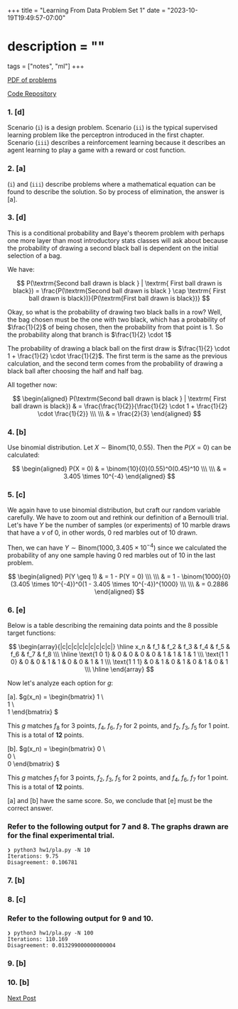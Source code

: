 +++
title = "Learning From Data Problem Set 1"
date = "2023-10-19T19:49:57-07:00"
# description = ""

tags = ["notes", "ml"]
+++


[PDF of problems](https://work.caltech.edu/homework/hw1.pdf)

[Code Repository](https://github.com/lienzhuzhu/lfd)


<h3>
1. [d]
</h3>

Scenario $(\texttt{i})$ is a design problem. Scenario $(\texttt{ii})$ is the typical supervised learning problem like the perceptron introduced in the first chapter. Scenario $(\texttt{iii})$ describes a reinforcement learning because it describes an agent learning to play a game with a reward or cost function.


<h3>
2. [a]
</h3>

$(\texttt{i})$ and $(\texttt{iii})$ describe problems where a mathematical equation can be found to describe the solution. So by process of elimination, the answer is [a].


<h3>
3. [d]
</h3>

This is a conditional probability and Baye's theorem problem with perhaps one more layer than most introductory stats classes will ask about because the probability of drawing a second black ball is dependent on the initial selection of a bag.

We have:

$$
P(\textrm{Second ball drawn is black } | \textrm{ First ball drawn is black}) = \frac{P(\textrm{Second ball drawn is black } \cap \textrm{ First ball drawn is black})}{P(\textrm{First ball drawn is black})}
$$


Okay, so what is the probability of drawing two black balls in a row? Well, the bag chosen must be the one with two black, which has a probability of $\frac{1}{2}$ of being chosen, then the probability from that point is 1. So the probability along that branch is $\frac{1}{2} \cdot 1$

The probability of drawing a black ball on the first draw is $\frac{1}{2} \cdot 1 + \frac{1}{2} \cdot \frac{1}{2}$. The first term is the same as the previous calculation, and the second term comes from the probability of drawing a black ball after choosing the half and half bag.

All together now:

$$
\begin{aligned}
P(\textrm{Second ball drawn is black } | \textrm{ First ball drawn is black})   & = \frac{\frac{1}{2}}{\frac{1}{2} \cdot 1 + \frac{1}{2} \cdot \frac{1}{2}} \\\ \\\
                                                                                & = \frac{2}{3}
\end{aligned}
$$


<h3>
4. [b]
</h3>

Use binomial distribution. Let $X \sim \text{Binom}(10, 0.55)$. Then the $P(X = 0)$ can be calculated:

$$
\begin{aligned}
P(X = 0)    & = \binom{10}{0}(0.55)^0(0.45)^10 \\\ \\\
            & = 3.405 \times 10^{-4}
\end{aligned}
$$


<h3>
5. [c]
</h3>

We again have to use binomial distribution, but craft our random variable carefully. We have to zoom out and rethink our definition of a Bernoulli trial. Let's have $Y$ be the number of samples (or experiments) of 10 marble draws that have a $\nu$ of 0, in other words, 0 red marbles out of 10 drawn.

Then, we can have $Y \sim \text{Binom}(1000, 3.405 \times 10^{-4})$ since we calculated the probability of any one sample having 0 red marbles out of 10 in the last problem.

$$
\begin{aligned}
P(Y \geq 1) & = 1 - P(Y = 0) \\\ \\\
            & = 1 - \binom{1000}{0}(3.405 \times 10^{-4})^0(1 - 3.405 \times 10^{-4})^{1000} \\\ \\\
            & = 0.2886
\end{aligned}
$$


<h3>
6. [e]
</h3>

Below is a table describing the remaining data points and the 8 possible target functions:

$$
\begin{array}{|c|c|c|c|c|c|c|c|c|}
\hline
x_n & f_1 & f_2 & f_3 & f_4 & f_5 & f_6 & f_7 & f_8 \\\
\hline
\text{1 0 1} & 0 & 0 & 0 & 0 & 1 & 1 & 1 & 1   \\\
\text{1 1 0} & 0 & 0 & 1 & 1 & 0 & 0 & 1 & 1   \\\
\text{1 1 1} & 0 & 1 & 0 & 1 & 0 & 1 & 0 & 1   \\\
\hline
\end{array}
$$


Now let's analyze each option for $g$:

[a]. $g(x_n) = 
\begin{bmatrix}
1 \\\
1 \\\
1
\end{bmatrix}
$

This $g$ matches $f_8$ for 3 points, $f_4$, $f_6$, $f_7$ for 2 points, and $f_2$, $f_3$, $f_5$ for 1 point. This is a total of **12** points.


[b]. $g(x_n) = 
\begin{bmatrix}
0 \\\
0 \\\
0
\end{bmatrix}
$

This $g$ matches $f_1$ for 3 points, $f_2$, $f_3$, $f_5$ for 2 points, and $f_4$, $f_6$, $f_7$ for 1 point. This is a total of **12** points.

[a] and [b] have the same score. So, we conclude that [e] must be the correct answer.



<h3>
Refer to the following output for 7 and 8. The graphs drawn are for the final experimental trial.
</h3>

```
❯ python3 hw1/pla.py -N 10
Iterations: 9.75
Disagreement: 0.106781
```

<h3>
7. [b]
</h3>

<h3>
8. [c]
</h3>



<h3>
Refer to the following output for 9 and 10.
</h3>

```
❯ python3 hw1/pla.py -N 100
Iterations: 110.169
Disagreement: 0.013299000000000004
```

<h3>
9. [b]
</h3>

<h3>
10. [b]
</h3>

[Next Post](../lfd-2)
